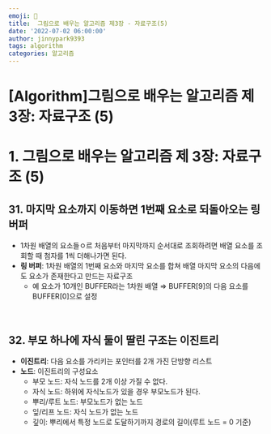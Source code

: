```yaml
---
emoji: 🤖
title:  그림으로 배우는 알고리즘 제3장 - 자료구조(5)
date: '2022-07-02 06:00:00'
author: jinnypark9393
tags: algorithm
categories: 알고리즘
---
```


# [Algorithm]그림으로 배우는 알고리즘 제 3장: 자료구조 (5)

# 1. 그림으로 배우는 알고리즘 제 3장: 자료구조 (5)

## 31. 마지막 요소까지 이동하면 1번째 요소로 되돌아오는 링 버퍼

- 1차원 배열의 요소들ㅇ르 처음부터 마지막까지 순서대로 조회하려면 배열 요소를 조회할 때 첨자를 1씩 더해나가면 된다.
- **링 버퍼**: 1차원 배열의 1번째 요소와 마지막 요소를 합쳐 배열 마지막 요소의 다음에도 요소가 존재한다고 만드는 자료구조
    - 예 요소가 10개인 BUFFER라는 1차원 배열 ⇒ BUFFER[9]의 다음 요소를 BUFFER[0]으로 설정

<br/>

## 32. 부모 하나에 자식 둘이 딸린 구조는 이진트리

- **이진트리**: 다음 요소를 가리키는 포인터를 2개 가진 단방향 리스트
- **노드**: 이진트리의 구성요소
    - 부모 노드: 자식 노드를 2개 이상 가질 수 없다.
    - 자식 노드: 하위에 자식노드가 있을 경우 부모노드가 된다.
    - 뿌리/루트 노드: 부모노드가 없는 노드
    - 잎/리프 노드: 자식 노드가 없는 노드
    - 깊이: 뿌리에서 특정 노드로 도달하기까지 경로의 길이(루트 노드 = 0 기준)

<br/><br/>
